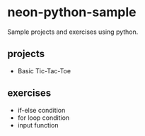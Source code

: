 # neon-python-sample

Sample projects and exercises using python.

## projects

- Basic Tic-Tac-Toe

## exercises

- if-else condition
- for loop condition
- input function
